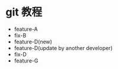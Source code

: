 # git 教程

- feature-A
- fix-B
- feature-D(new)
- feature-D(update by another developer)
- fix-D
- feature-G
